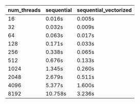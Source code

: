 | num_threads | sequential | sequential_vectorized |
|---|---|---|
| 16 | 0.016s | 0.005s |
| 32 | 0.032s | 0.009s |
| 64 | 0.063s | 0.017s |
| 128 | 0.171s | 0.033s |
| 256 | 0.338s | 0.065s |
| 512 | 0.676s | 0.133s |
| 1024 | 1.345s | 0.260s |
| 2048 | 2.679s | 0.511s |
| 4096 | 5.377s | 1.600s |
| 8192 | 10.758s | 3.236s |